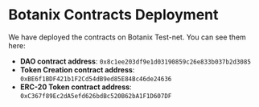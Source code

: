 # Botanix Contracts Deployment

We have deployed the contracts on Botanix Test-net. You can see them here:

- **DAO contract address**: `0x8c1ee203df9e1d03190859c26e833b037b2d3085`
- **Token Creation contract address**: `0xBE6f1BDF421b1F2Cd54dB9ed85E84Bc46de24636`
- **ERC-20 Token contract address**: `0xC367f89Ec2dA5efd626bdBc520B62bA1F1D607DF`

